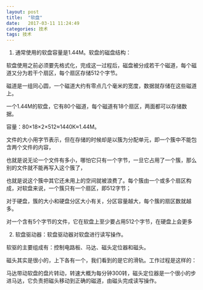 ```yaml
---
layout: post
title:  "软盘"
date:   2017-03-11 11:24:49
categories: 技术
tags: 技术
---
```

1. 通常使用的软盘容量是1.44M。软盘的磁盘结构：

软盘使用之前必须要先格式化，完成这一过程后，磁盘被分成若干个磁道，每个磁道又分为若干个扇区，每个扇区存储512个字节。

磁道是一组同心圆，一个磁道大约有零点几个毫米的宽度，数据就存储在这些磁道上。

一个1.44M的软盘，它有80个磁道，每个磁道有18个扇区，两面都可以存储数据。

容量：80×18×2×512≈1440K≈1.44M。

文件的大小用字节表示，但在存储的时候却是以簇为分配单元，即一个簇中不能包含两个文件的内容，

也就是说无论一个文件有多小，哪怕它只有一个字节，一旦它占用了一个簇，那么别的文件就不能再写入这个簇了，

也就是说这个簇中其它还未用上的空间就被浪费了。每个簇由一个或多个扇区构成，对软盘来说，一个簇只有一个扇区，即512字节；

对于硬盘，簇的大小和硬盘分区大小有关，分区容量越大，每个簇的扇区数就越多。

对一个含有5个字节的文件，它在软盘上至少要占用512个字节，在硬盘上会更多

2. 软盘驱动器：软盘驱动器对软盘进行读写操作。

软驱的主要组成有：控制电路板、马达、磁头定位器和磁头。

磁头其实是很小的，上下各有一个，我们看到的是它的滑轨。工作过程是这样的：

马达带动软盘的盘片转动，转速大概为每分钟300转，磁头定位器是一个很小的步进马达，它负责把磁头移动到正确的磁道，由磁头完成读写操作。
